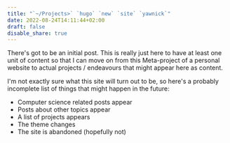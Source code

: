 ```yaml
---
title: "`~/Projects>` `hugo` `new` `site` `yawnick`"
date: 2022-08-24T14:11:44+02:00
draft: false
disable_share: true
---
```


There's got to be an initial post. This is really just here to have at least one unit of content so that I can move on from this Meta-project of a personal website to actual projects / endeavours that might appear here as content.

I'm not exactly sure what this site will turn out to be, so here's a probably incomplete list of things that might happen in the future:
- Computer science related posts appear
- Posts about other topics appear
- A list of projects appears
- The theme changes
- The site is abandoned (hopefully not)

